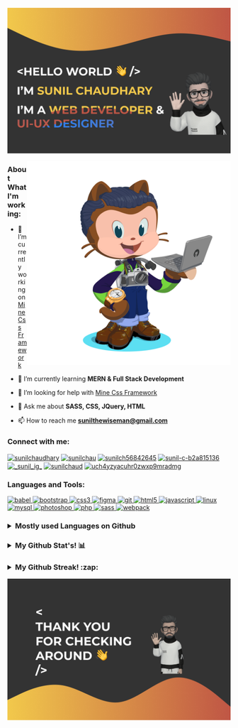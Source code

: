 ![Header image](/gh-header.png)

<img align="right" width="460" src="/octocat-user.png">

<h3 align="left">About What I'm working:</h3>

- 🔭 I’m currently working on [Mine Css Framework](https://github.com/SuNiL-Chau/Mine-CSS-Framework)

- 🌱 I’m currently learning **MERN & Full Stack Development**

- 🤝 I’m looking for help with [Mine Css Framework](https://github.com/SuNiL-Chau/Mine-CSS-Framework)

- 💬 Ask me about **SASS, CSS, JQuery, HTML**

- 📫 How to reach me **sunilthewiseman@gmail.com**

<h3 align="left">Connect with me:</h3>
<p align="left">
<a href="https://codepen.io/sunilchaudhary" target="_blank" rel=”noopener noreferrer”><img align="center" src="https://img.icons8.com/ios-filled/40/C05746/codepen.png" alt="sunilchaudhary" height="40" width="40" /></a>
<a href="https://dev.to/sunilchau" target="blank"><img align="center" src="https://img.icons8.com/windows/40/C05746/dev.png" alt="sunilchau" height="40" width="40" /></a>
<a href="https://twitter.com/sunilch56842645" target="_blank" rel=”noopener noreferrer”><img align="center" src="https://img.icons8.com/android/40/C05746/twitter.png" alt="sunilch56842645" height="40" width="40" /></a> 
<a href="https://linkedin.com/in/sunil-c-b2a815136" target="_blank" rel=”noopener noreferrer”><img align="center" src="https://img.icons8.com/android/40/C05746/linkedin.png" alt="sunil-c-b2a815136" height="40" width="40" /></a> 
<a href="https://instagram.com/_sunil_ig_" target="_blank" rel=”noopener noreferrer”><img align="center" src="https://img.icons8.com/ios-filled/40/C05746/instagram-new.png" alt="_sunil_ig_" height="40" width="40" /></a> 
<a href="https://dribbble.com/sunilchaud" target="_blank" rel=”noopener noreferrer”><img align="center" src="https://img.icons8.com/wired/40/C05746/dribbble.png" alt="sunilchaud" height="40" width="40" /></a> 
<a href="https://www.youtube.com/channel/UCh4YzYaCuHr0ZwxP9mRAdMg" target="_blank" rel=”noopener noreferrer”><img align="center" src="https://img.icons8.com/ios-filled/50/C05746/youtube-play.png" alt="uch4yzyacuhr0zwxp9mradmg" height="40" width="40" /></a>
</p>

<h3 align="left">Languages and Tools:</h3>
<p align="left">
  <a href="https://babeljs.io/" target="_blank"> <img src="https://img.icons8.com/wired/40/C05746/babel.png" alt="babel" width="40" height="40"/> </a>
  <a href="https://getbootstrap.com" target="_blank"> <img src="https://img.icons8.com/windows/40/C05746/bootstrap.png" alt="bootstrap" width="40" height="40"/> </a>
  <a href="https://www.w3schools.com/css/" target="_blank"> <img src="https://img.icons8.com/ios-glyphs/40/C05746/css3.png" alt="css3" width="40" height="40"/> </a>
  <a href="https://www.figma.com/" target="_blank"> <img src="https://img.icons8.com/windows/40/C05746/figma.png" alt="figma" width="40" height="40"/> </a>
  <a href="https://git-scm.com/" target="_blank"> <img src="https://img.icons8.com/ios-filled/40/C05746/git.png" alt="git" width="40" height="40"/> </a>
  <a href="https://www.w3.org/html/" target="_blank"> <img src="https://img.icons8.com/fluent-systems-filled/40/C05746/html-5.png" alt="html5" width="40" height="40"/> </a>
  <a href="https://developer.mozilla.org/en-US/docs/Web/JavaScript" target="_blank"> <img src="https://img.icons8.com/ios-filled/40/C05746/javascript.png" alt="javascript" width="40" height="40"/> </a>
  <a href="https://www.linux.org/" target="_blank"> <img src="https://img.icons8.com/ios-filled/40/C05746/linux.png" alt="linux" width="40" height="40"/> </a>
  <a href="https://www.mysql.com/" target="_blank"> <img src="https://img.icons8.com/ios-filled/40/C05746/mysql-logo.png" alt="mysql" width="40" height="40"/> </a>
  <a href="https://www.photoshop.com/en" target="_blank"> <img src="https://img.icons8.com/metro/40/C05746/adobe-photoshop.png" alt="photoshop" width="40" height="40"/> </a>
  <a href="https://www.php.net" target="_blank"> <img src="https://img.icons8.com/ios-filled/40/C05746/php-logo.png" alt="php" width="40" height="40"/> </a>
  <a href="https://sass-lang.com" target="_blank"> <img src="https://img.icons8.com/ios-filled/40/C05746/sass.png" alt="sass" width="40" height="40"/> </a>
  <a href="https://webpack.js.org" target="_blank"> <img src="https://img.icons8.com/wired/40/C05746/webpack.png" alt="webpack" width="40" height="40"/> </a>
</p>

<h3>
  <details>
    <summary><strong>Mostly used Languages on Github</strong></summary>
    <img src="https://github-readme-stats.vercel.app/api/top-langs?username=sunil-chau&show_icons=true&locale=en&layout=compact&theme=gruvbox&bg_color=333333" alt="Sunil's github top langs"/>
  </details>
</h3>

<h3>
  <details>
    <summary><strong>My Github Stat's! 📊 </strong></summary>
    <img src="https://github-readme-stats.vercel.app/api?username=sunil-chau&show_icons=true&locale=en&layout=compact&theme=gruvbox&bg_color=333333" alt="Sunil's github stats" width="450" />
  </details>
</h3>

<h3>
  <details>
    <summary><strong>My Github Streak! :zap: </strong></summary>
    <img src="https://github-readme-streak-stats.herokuapp.com/?user=sunil-chau&show_icons=true&locale=en&layout=compact&theme=gruvbox&bg_color=333333" alt="Sunil's github streak" width="450" />
  </details>
</h3>

![footer image](/gh-footer.png)
